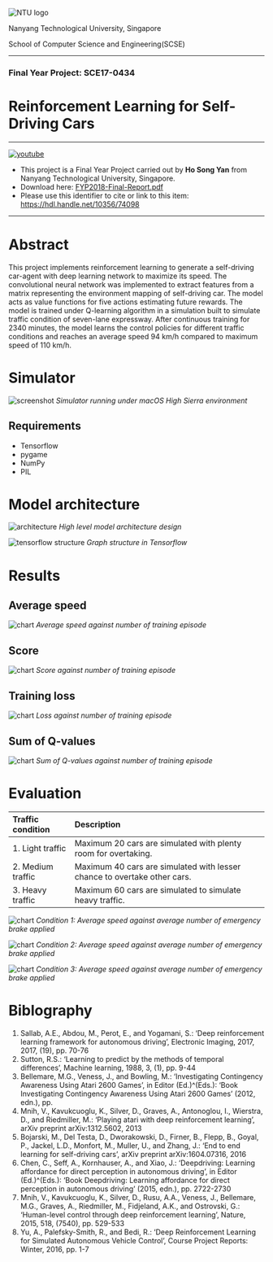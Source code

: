 ![NTU logo](https://raw.githubusercontent.com/songyanho/Reinforcement-Learning-for-Self-Driving-Cars/master/images/ntu_logo.png)

Nanyang Technological University, Singapore

School of Computer Science and Engineering(SCSE)

___

### Final Year Project: SCE17-0434
# Reinforcement Learning for Self-Driving Cars
___

[![youtube](https://raw.githubusercontent.com/songyanho/Reinforcement-Learning-for-Self-Driving-Cars/master/images/Youtube.png)](https://youtu.be/3ROVzjkkCIA)

- This project is a Final Year Project carried out by **Ho Song Yan** from Nanyang Technological University, Singapore.
- Download here: [FYP2018-Final-Report.pdf](https://github.com/songyanho/Reinforcement-Learning-for-Self-Driving-Cars/blob/master/docs/FYP2018-Final%20Report-HO%20SONG%20YAN.pdf)
- Please use this identifier to cite or link to this item: https://hdl.handle.net/10356/74098

___

# Abstract

This project implements reinforcement learning to generate a self-driving car-agent with deep learning network to maximize its speed. The convolutional neural network was implemented to extract features from a matrix representing the environment mapping of self-driving car. The model acts as value functions for five actions estimating future rewards. The model is trained under Q-learning algorithm in a simulation built to simulate traffic condition of seven-lane expressway. After continuous training for 2340 minutes, the model learns the control policies for different traffic conditions and reaches an average speed 94 km/h compared to maximum speed of 110 km/h.

# Simulator

![screenshot](https://raw.githubusercontent.com/songyanho/Reinforcement-Learning-for-Self-Driving-Cars/master/images/screenshot.png)
*Simulator running under macOS High Sierra environment*

## Requirements
- Tensorflow
- pygame
- NumPy
- PIL

# Model architecture

![architecture](https://raw.githubusercontent.com/songyanho/Reinforcement-Learning-for-Self-Driving-Cars/master/images/network_architecture.png)
*High level model architecture design*

![tensorflow structure](https://raw.githubusercontent.com/songyanho/Reinforcement-Learning-for-Self-Driving-Cars/master/images/graph_structure.png)
*Graph structure in Tensorflow*

# Results

## Average speed

![chart](https://raw.githubusercontent.com/songyanho/Reinforcement-Learning-for-Self-Driving-Cars/master/images/average_speed_training.png)
*Average speed against number of training episode*

## Score

![chart](https://raw.githubusercontent.com/songyanho/Reinforcement-Learning-for-Self-Driving-Cars/master/images/score_training.png)
*Score against number of training episode*

## Training loss

![chart](https://raw.githubusercontent.com/songyanho/Reinforcement-Learning-for-Self-Driving-Cars/master/images/loss_training.png)
*Loss against number of training episode*

## Sum of Q-values

![chart](https://raw.githubusercontent.com/songyanho/Reinforcement-Learning-for-Self-Driving-Cars/master/images/sum_of_q_values_training.png)
*Sum of Q-values against number of training episode*

# Evaluation

| Traffic condition | Description |
|:--|:---|
|1. Light traffic|Maximum 20 cars are simulated with plenty room for overtaking.|
|2. Medium traffic|Maximum 40 cars are simulated with lesser chance to overtake other cars.|
|3. Heavy traffic|Maximum 60 cars are simulated to simulate heavy traffic. |

![chart](https://raw.githubusercontent.com/songyanho/Reinforcement-Learning-for-Self-Driving-Cars/master/images/speed_brake_test.png)
*Condition 1: Average speed against average number of emergency brake applied*

![chart](https://raw.githubusercontent.com/songyanho/Reinforcement-Learning-for-Self-Driving-Cars/master/images/speed_brake_test_2.png)
*Condition 2: Average speed against average number of emergency brake applied*

![chart](https://raw.githubusercontent.com/songyanho/Reinforcement-Learning-for-Self-Driving-Cars/master/images/speed_brake_test_3.png)
*Condition 3: Average speed against average number of emergency brake applied*

# Biblography

1.	Sallab, A.E., Abdou, M., Perot, E., and Yogamani, S.: ‘Deep reinforcement learning framework for autonomous driving’, Electronic Imaging, 2017, 2017, (19), pp. 70-76
2.	Sutton, R.S.: ‘Learning to predict by the methods of temporal differences’, Machine learning, 1988, 3, (1), pp. 9-44
3.	Bellemare, M.G., Veness, J., and Bowling, M.: ‘Investigating Contingency Awareness Using Atari 2600 Games’, in Editor (Ed.)^(Eds.): ‘Book Investigating Contingency Awareness Using Atari 2600 Games’ (2012, edn.), pp. 
4.	Mnih, V., Kavukcuoglu, K., Silver, D., Graves, A., Antonoglou, I., Wierstra, D., and Riedmiller, M.: ‘Playing atari with deep reinforcement learning’, arXiv preprint arXiv:1312.5602, 2013
5.	Bojarski, M., Del Testa, D., Dworakowski, D., Firner, B., Flepp, B., Goyal, P., Jackel, L.D., Monfort, M., Muller, U., and Zhang, J.: ‘End to end learning for self-driving cars’, arXiv preprint arXiv:1604.07316, 2016
6.	Chen, C., Seff, A., Kornhauser, A., and Xiao, J.: ‘Deepdriving: Learning affordance for direct perception in autonomous driving’, in Editor (Ed.)^(Eds.): ‘Book Deepdriving: Learning affordance for direct perception in autonomous driving’ (2015, edn.), pp. 2722-2730
7.	Mnih, V., Kavukcuoglu, K., Silver, D., Rusu, A.A., Veness, J., Bellemare, M.G., Graves, A., Riedmiller, M., Fidjeland, A.K., and Ostrovski, G.: ‘Human-level control through deep reinforcement learning’, Nature, 2015, 518, (7540), pp. 529-533
8.	Yu, A., Palefsky-Smith, R., and Bedi, R.: ‘Deep Reinforcement Learning for Simulated Autonomous Vehicle Control’, Course Project Reports: Winter, 2016, pp. 1-7
